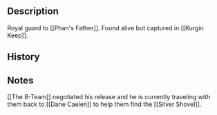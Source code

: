 ## Description
Royal guard to [[Phan's Father]]. Found alive but captured in [[Kurgin Keep]].

## History


## Notes
[[The B-Team]] negotiated his release and he is currently traveling with them back to [[Dane Caelen]] to help them find the [[Silver Shovel]].